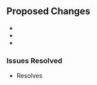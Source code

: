 ## Proposed Changes

- 
- 
- 

### Issues Resolved

- Resolves <!--- ID of the issue resolved like #14 -->
